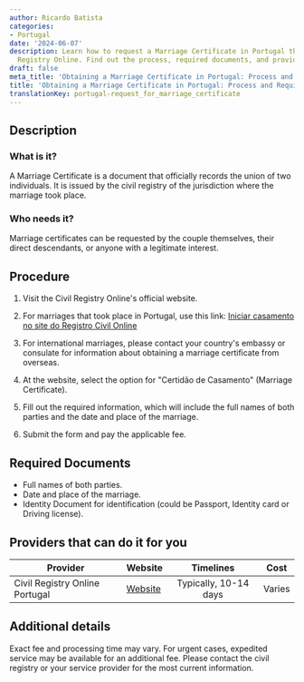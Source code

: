 ```yaml
---
author: Ricardo Batista
categories:
- Portugal
date: '2024-06-07'
description: Learn how to request a Marriage Certificate in Portugal through the Civil
  Registry Online. Find out the process, required documents, and provider details.
draft: false
meta_title: 'Obtaining a Marriage Certificate in Portugal: Process and Requirements'
title: 'Obtaining a Marriage Certificate in Portugal: Process and Requirements'
translationKey: portugal-request_for_marriage_certificate
---
```



## Description
### What is it?
A Marriage Certificate is a document that officially records the union of two individuals. It is issued by the civil registry of the jurisdiction where the marriage took place.

### Who needs it?
Marriage certificates can be requested by the couple themselves, their direct descendants, or anyone with a legitimate interest.

## Procedure
1. Visit the Civil Registry Online's official website.
  1. For marriages that took place in Portugal, use this link: [Iniciar casamento no site do Registro Civil Online](https://www.civilonline.mj.pt/CivilOnline/Casamento/legislacao.jsp)
  2. For international marriages, please contact your country's embassy or consulate for information about obtaining a marriage certificate from overseas.

2. At the website, select the option for "Certidão de Casamento" (Marriage Certificate).

3. Fill out the required information, which will include the full names of both parties and the date and place of the marriage. 

4. Submit the form and pay the applicable fee.

## Required Documents
- Full names of both parties.
- Date and place of the marriage.
- Identity Document for identification (could be Passport, Identity card or Driving license).

## Providers that can do it for you

| Provider        |     Website     |     Timelines    |       Cost      |
| --------------- | --------------- |  :-------------: | :-------------: |
| Civil Registry Online Portugal |  [Website](https://www.registro-civil.pt/) |      Typically, 10-14 days  |        Varies       |

## Additional details
Exact fee and processing time may vary. For urgent cases, expedited service may be available for an additional fee. Please contact the civil registry or your service provider for the most current information.